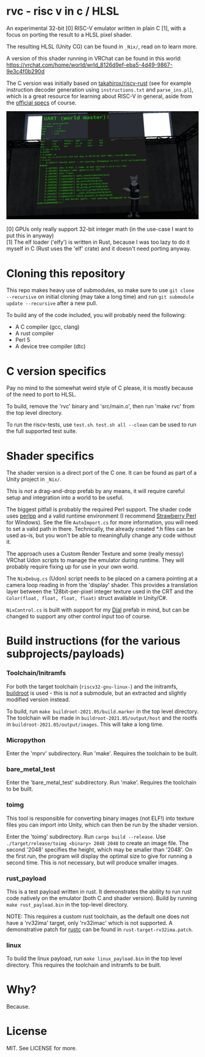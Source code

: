# rvc - risc v in c / HLSL

An experimental 32-bit [0] RISC-V emulator written in plain C [1], with a focus on porting the result to a HLSL pixel shader.

The resulting HLSL (Unity CG) can be found in `_Nix/`, read on to learn more.

A version of this shader running in VRChat can be found in this world:  
https://vrchat.com/home/world/wrld_8126d9ef-eba5-4d49-9867-9e3c4f0b290d

The C version was initially based on [takahirox/riscv-rust](https://github.com/takahirox/riscv-rust) (see for example instruction decoder generation using `instructions.txt` and `parse_ins.pl`), which is a great resource for learning about RISC-V in general, aside from the [official specs](https://riscv.org/technical/specifications/) of course.

![Linux running in VRChat](panic.jpg)

[0] GPUs only really support 32-bit integer math (in the use-case I want to put this in anyway)  
[1] The elf loader ('elfy') is written in Rust, because I was too lazy to do it myself in C (Rust uses the 'elf' crate) and it doesn't need porting anyway.

# Cloning this repository

This repo makes heavy use of submodules, so make sure to use `git clone --recursive` on initial cloning (may take a long time) and run `git submodule update --recursive` after a new pull.

To build any of the code included, you will probably need the following:
* A C compiler (gcc, clang)
* A rust compiler
* Perl 5
* A device tree compiler (dtc)

# C version specifics

Pay no mind to the somewhat weird style of C please, it is mostly because of the need to port to HLSL.

To build, remove the 'rvc' binary and 'src/main.o', then run 'make rvc' from the top level directory.

To run the riscv-tests, use `test.sh`. `test.sh all --clean` can be used to run the full supported test suite.

# Shader specifics

The shader version is a direct port of the C one. It can be found as part of a Unity project in `_Nix/`.

This is *not* a drag-and-drop prefab by any means, it will require careful setup and integration into a world to be useful.

The biggest pitfall is probably the required Perl support. The shader code uses [perlpp](https://github.com/interpreters/perlpp) and a valid runtime environment (I recommend [Strawberry Perl](https://strawberryperl.com/) for Windows). See the file `AutoImport.cs` for more information, you will need to set a valid path in there. Technically, the already created \*.h files can be used as-is, but you won't be able to meaningfully change any code without it.

The approach uses a Custom Render Texture and some (really messy) VRChat Udon scripts to manage the emulator during runtime. They will probably require fixing up for use in your own world.

The `NixDebug.cs` (Udon) script needs to be placed on a camera pointing at a camera loop reading in from the 'display' shader. This provides a translation layer between the 128bit-per-pixel integer texture used in the CRT and the `Color(float, float, float, float)` struct available in Unity/C#.

`NixControl.cs` is built with support for my [Dial](https://github.com/PiMaker/VRChatUnityThings#dial) prefab in mind, but can be changed to support any other control input too of course.

# Build instructions (for the various subprojects/payloads)

### Toolchain/Initramfs

For both the target toolchain (`riscv32-gnu-linux-`) and the initramfs, [buildroot](https://buildroot.org/) is used - this is *not* a submodule, but an extracted and slightly modified version instead.

To build, run `make buildroot-2021.05/build.marker` in the top level directory. The toolchain will be made in `buildroot-2021.05/output/host` and the rootfs in `buildroot-2021.05/output/images`. This will take a long time.

### Micropython

Enter the 'mprv' subdirectory. Run 'make'. Requires the toolchain to be built.

### bare_metal_test

Enter the 'bare_metal_test' subdirectory. Run 'make'. Requires the toolchain to be built.

### toimg

This tool is responsible for converting binary images (not ELF!) into texture files you can import into Unity, which can then be run by the shader version.

Enter the 'toimg' subdirectory. Run `cargo build --release`. Use `./target/release/toimg <binary> 2048 2048` to create an image file. The second '2048' specifies the height, which may be smaller than '2048'. On the first run, the program will display the optimal size to give for running a second time. This is not necessary, but will produce smaller images.

### rust_payload

This is a test payload written in rust. It demonstrates the ability to run rust code natively on the emulator (both C and shader version). Build by running `make rust_payload.bin` in the top-level directory.

NOTE: This requires a custom rust toolchain, as the default one does not have a 'rv32ima' target, only 'rv32imac' which is not supported. A demonstrative patch for [rustc](https://github.com/rust-lang/rust) can be found in `rust-target-rv32ima.patch`.

### linux

To build the linux payload, run `make linux_payload.bin` in the top level directory. This requires the toolchain and initramfs to be built.

# Why?

Because.

# License

MIT. See LICENSE for more.
